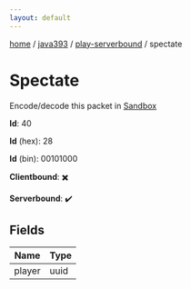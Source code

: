 ```yaml
---
layout: default
---
```


[home](/)  /  [java393](/protocol/java393)  /  [play-serverbound](/protocol/java393/play-serverbound)  /  spectate

# Spectate

Encode/decode this packet in [Sandbox](../../../sandbox/java393#PlayServerbound.Spectate)

**Id**: 40

**Id** (hex): 28

**Id** (bin): 00101000

**Clientbound**: ✖️

**Serverbound**: ✔️

## Fields

Name | Type
---|---
player | uuid
